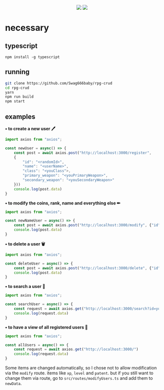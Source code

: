 <p align="center">
 <img src="https://raw.githubusercontent.com/MicaelliMedeiros/micaellimedeiros/master/image/computer-illustration.png"/>

<img src="https://img.shields.io/badge/TypeScript-black?style=for-the-badge&logo=typescript&logoColor=white"/>
</p>

# necessary 

## typescript 
```
npm install -g typescript
```

## running 
```bash
git clone https://github.com/Swag666baby/rpg-crud
cd rpg-crud 
yarn
npm run build
npm start
```

## examples 
**• to create a new user 🖊️**
```typescript 
import axios from "axios";

const newUser = async() => {
    const post = await axios.post("http://localhost:3000/register", 
    {
        "id": "<randomId>",
        "name": "<userName>",
        "class": "<youClass">,
        "primary_weapon": "<youPrimaryWeapon>",
        "secondary_weapon": "<youSecondaryWeapon>"
    }))
    console.log(post.data)
}
```

**• to modify the coins, rank, name and everything else ✏**
```typescript 
import axios from "axios";

const newNameUser = async() => {
    const post = await axios.post("http://localhost:3000/modify", {"id": "<youId>", "name": "<newNameUser>"})
    console.log(post.data)
}
```

**• to delete a user 🗑**
```typescript 
import axios from "axios";

const deleteUser = async() => {
    const post = await axios.post("http://localhost:3000/delete", {"id": "<youId>"})
    console.log(post.data)
}
```

**• to search a user 🔎**
```typescript 
import axios from "axios";

const searchUser = async() => {
    const request = await axios.get("http://localhost:3000/search?id=youId")
    console.log(request.data)
}
```

**• to have a view of all registered users 📃**
```typescript
import axios from "axios";

const allUsers = async() => {
    const request = await axios.get("http://localhost:3000/")
    console.log(request.data)
}
```
Some items are changed automatically, so I chose not to allow modification via the `modify` route. items like `xp`, `level` and `patent`. 
but if you still want to change them via route, go to `src/routes/modifyUsers.ts` and add them to `newData`. 
